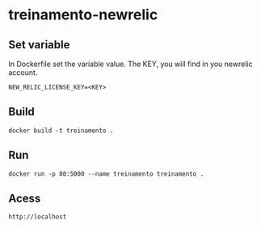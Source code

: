 # treinamento-newrelic

## Set variable
In Dockerfile set the variable value. The KEY, you will find in you newrelic account.
```
NEW_RELIC_LICENSE_KEY=<KEY>
```

## Build
```
docker build -t treinamento .
``` 

## Run
```
docker run -p 80:5000 --name treinamento treinamento .
``` 

## Acess
```
http://localhost
```